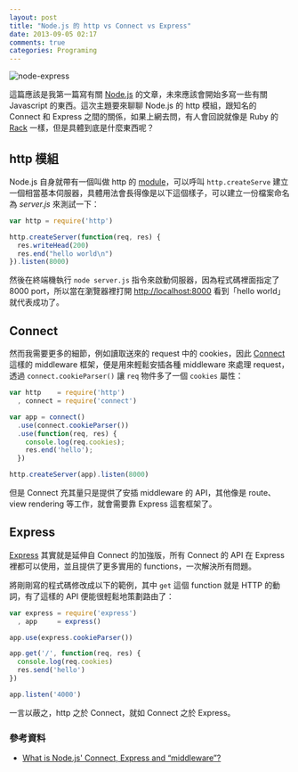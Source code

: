 ```yaml
---
layout: post
title: "Node.js 的 http vs Connect vs Express"
date: 2013-09-05 02:17
comments: true
categories: Programing
---
```

![node-express](https://lh5.googleusercontent.com/-mk_3GdVqmSI/Uid55DfCYHI/AAAAAAAAGp4/3mW_vcrS63Q/w690-h450-no/%25E8%259E%25A2%25E5%25B9%2595%25E5%25BF%25AB%25E7%2585%25A7+2013-09-05+%25E4%25B8%258A%25E5%258D%25882.19.28.png)

這篇應該是我第一篇寫有關 [Node.js](http://nodejs.org/) 的文章，未來應該會開始多寫一些有關 Javascript 的東西。這次主題要來聊聊 Node.js 的 http 模組，跟知名的 Connect 和 Express 之間的關係，如果上網去問，有人會回說就像是 Ruby 的 [Rack](http://rack.github.io/) 一樣，但是具體到底是什麼東西呢？

<!-- more -->

## http 模組

Node.js 自身就帶有一個叫做 http 的 [module](http://nodejs.org/api/http.html)，可以呼叫 `http.createServe` 建立一個相當基本伺服器，具體用法會長得像是以下這個樣子，可以建立一份檔案命名為 _server.js_ 來測試一下：

``` js
var http = require('http')

http.createServer(function(req, res) {
  res.writeHead(200)
  res.end("hello world\n")
}).listen(8000)
```

然後在終端機執行 `node server.js` 指令來啟動伺服器，因為程式碼裡面指定了 8000 port，所以當在瀏覽器裡打開 [http://localhost:8000](http://localhost:8000) 看到「hello world」就代表成功了。

## Connect

然而我需要更多的細節，例如讀取送來的 request 中的 cookies，因此 [Connect](http://www.senchalabs.org/connect/) 這樣的 middleware 框架，便是用來輕鬆安插各種 middleware 來處理 request，透過 `connect.cookieParser()` 讓 `req` 物件多了一個 `cookies` 屬性：

``` js
var http    = require('http')
  , connect = require('connect')

var app = connect()
  .use(connect.cookieParser())
  .use(function(req, res) {
    console.log(req.cookies);
    res.end('hello');
  })

http.createServer(app).listen(8000)
```

但是 Connect 充其量只是提供了安插 middleware 的 API，其他像是 route、view rendering 等工作，就會需要靠 Express 這套框架了。

## Express

[Express](http://expressjs.com/) 其實就是延伸自 Connect 的加強版，所有 Connect 的 API 在 Express 裡都可以使用，並且提供了更多實用的 functions，一次解決所有問題。

將剛剛寫的程式碼修改成以下的範例，其中 `get` 這個 function 就是 HTTP 的動詞，有了這樣的 API 便能很輕鬆地策劃路由了：

``` js
var express = require('express')
  , app     = express()

app.use(express.cookieParser())

app.get('/', function(req, res) {
  console.log(req.cookies)
  res.send('hello')
})

app.listen('4000')
```

一言以蔽之，http 之於 Connect，就如 Connect 之於 Express。

### 參考資料

* [What is Node.js' Connect, Express and “middleware”?](http://stackoverflow.com/questions/5284340/what-is-node-js-connect-express-and-middleware)
